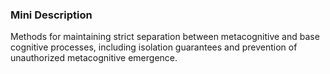 ### Mini Description

Methods for maintaining strict separation between metacognitive and base cognitive processes, including isolation guarantees and prevention of unauthorized metacognitive emergence.
